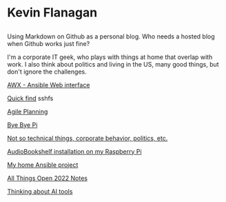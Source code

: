 # Kevin Flanagan
## 
Using Markdown on Github as a personal blog.  Who needs a hosted blog when Github works just fine?  

I'm a corporate IT geek, who plays with things at home that overlap with work. I also think about politics and living in the US, many good things, but don't ignore the challenges.

[AWX - Ansible Web interface](includes/AWX.md)

[Quick find](includes/quick.md) sshfs

[Agile Planning](includes/AgilePlanning.md)

[Bye Bye Pi](includes/ByeByePi.md) 

[Not so technical things, corporate behavior, politics, etc.](includes/Latest.md)

[AudioBookshelf installation on my Raspberry Pi](includes/audiobookshelf.md)

[My home Ansible project](includes/HomeAnsibleProject.md)

[All Things Open 2022 Notes](includes/ATO2022Notes.md)

[Thinking about AI tools](includes/AI%20tool%20thoughts.md)